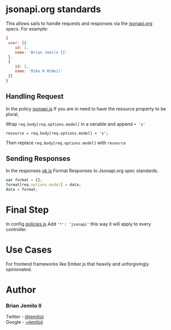 # jsonapi.org standards #

This allows sails to handle requests and responses via the [jsonapi.org](http://jsonapi.org) specs. For example: 
	   
```js
{
 user: [{
 	id: 1,
 	name: 'Brian Jemilo II'
 },
 {
 	id: 2,
 	name: 'Mike R McNeil'
 }]
}
```

## Handling Request ##

In the policy [jsonapi.js](https://github.com/JemiloII/contribute-to-sails101/blob/master/api/policies/jsonapi.js)
If you are in need to have the resource property to be plural,

Wrap `req.body[req.options.model]` in a variable and append `+ 's'`

`resource = req.body[req.options.model] + 's';`

Then replace `req.body[req.options.model]` with `resource`

## Sending Responses ##

In the responses [ok.js](https://github.com/JemiloII/contribute-to-sails101/blob/master/api/responsess/ok.js)
Format Responses to Jsonapi.org spec standards.
```js
var format = {};
format[req.options.model] = data;
data = format;
```

# Final Step

In config [policies.js](https://github.com/JemiloII/contribute-to-sails101/blob/master/config/policies.js)
Add `'*': 'jsonapi'` this way it will apply to every controller.


# Use Cases #
 
For frontend frameworks like Ember.js that heavily and unforgivingly opinionated.
	
# Author #
### Brian Jemilo II ###

Twitter   - [@jemiloii](http://twitter.com/jemiloii)  
Google    - [+jemiloii](http://plus.google.com/+JemiloII)  
